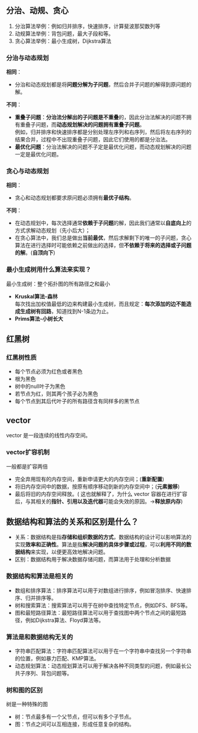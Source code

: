 ## 分治、动规、贪心
1. 分治算法举例：例如归并排序，快速排序，计算斐波那契数列等
2. 动规算法举例：背包问题，最大子段和等。
3. 贪心算法举例：最小生成树，Dijkstra算法
### 分治与动态规划
**相同**：
- 分治和动态规划都是将**问题分解为子问题**，然后合并子问题的解得到原问题的解。

**不同**：
- **重叠子问题**：**分治法分解出的子问题是不重叠**的，因此分治法解决的问题不拥有重叠子问题，而**动态规划解决的问题拥有重叠子问题**。  
例如，归并排序和快速排序都是分别处理左序列和右序列，然后将左右序列的结果合并，过程中不出现重叠子问题，因此它们使用的都是分治法。
- **最优化问题**：分治法解决的问题不子定是最优化问题，而动态规划解决的问题一定是最优化问题。

### 贪心与动态规划
**相同**：
- 贪心和动态规划都要求原问题必须拥有**最优子结构**。

**不同**：
- 在动态规划中，每次选择通常**依赖于子问题**的解，因此我们通常以**自底向上**的方式求解动态规划（先小后大）；
- 在贪心算法中，我们总是做出**当前最优**，然后求解剩下的唯一的子问题，贪心算法在进行选择时可能依赖之前做出的选择，但**不依赖于将来的选择或子问题的解**。(**自顶向下**)

### 最小生成树用什么算法来实现？
最小生成树：整个拓扑图的所有路径之和最小
- **Kruskal算法-森林**  
每次找出加权值最低的边来构建最小生成树，而且规定：**每次添加的边不能造成生成树有回路**，知道找到N-1条边为止。
- **Prims算法-小树长大**
## 红黑树
### 红黑树性质
- 每个节点必须为红色或者黑色
- 根为黑色
- 树中的null叶子为黑色
- 若节点为红，则其两个孩子必为黑色
- 每个节点到其后代叶子的所有路径含有同样多的黑节点

## vector
vector 是一段连续的线性内存空间。
### vector扩容机制
一般都是扩容两倍
- 完全弃用现有的内存空间，重新申请更大的内存空间；(**重新配置**)
- 将旧内存空间中的数据，按原有顺序移动到新的内存空间中；(**元素搬移**)
- 最后将旧的内存空间释放。( 这也就解释了，为什么 vector 容器在进行扩容后，与其相关的**指针、引用以及迭代器**可能会失效的原因。->**释放原内存**)

## 数据结构和算法的关系和区别是什么？
- 关系：数据结构是指**存储和组织数据的方式**，数据结构的设计可以影响算法的实现**效率和正确性**。算法是指**解决问题的具体步骤或过程**，可以**利用不同的数据结构**来实现，以便更高效地解决问题。
- 区别：数据结构用于解决数据存储问题，而算法用于处理和分析数据

### 数据结构和算法是相关的
- 数组和排序算法：排序算法可以用于对数组进行排序，例如冒泡排序、快速排序、归并排序等。
- 树和搜索算法：搜索算法可以用于在树中查找特定节点，例如DFS、BFS等。
- 图和最短路径算法：最短路径算法可以用于查找图中两个节点之间的最短路径，例如Dijkstra算法、Floyd算法等。

### 算法是和数据结构无关的
- 字符串匹配算法：字符串匹配算法可以用于在一个字符串中查找另一个字符串的位置，例如暴力匹配、KMP算法。
- 动态规划算法：动态规划算法可以用于解决各种不同类型的问题，例如最长公共子序列、背包问题等。

### 树和图的区别
树是一种特殊的图
- 树：节点最多有一个父节点，但可以有多个子节点。
- 图：节点之间可以互相连接，形成任意复杂的结构。
